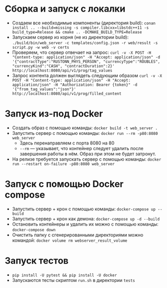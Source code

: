 # Сборка и запуск с локалки

* Создаем все необходимые компоненты (директория build): ```conan install .. --build=missing -s compiler.libcxx=libstdc++11 -s build_type=Release && cmake .. -DCMAKE_BUILD_TYPE=Release```
* Запускаем сервер из корня (не из директории build): ```./build/bin/web_server -c templates/config.json -r web/result -s script.py -w web -v certs```
* Проверяем, что сервер отвечает на запрос: ```curl -v -X POST -H "Content-type: application/json" -H "Accept: application/json" -d '{"contractType":"RUSTONN_PHYS_PERSON", "currencyType":"ROUBLES", "currencyKind":"CASH", "contractDuration":2}' http://localhost:8080/api/v1/prog/tag_values```
* Запрос контента должен выглядеть следующим образом ```curl -v -X POST -H "Content-type: application/json" -H "Accept: application/json" -H "Authorization: Bearer {token}" -d '{"from_tag_values":"json"}' http://localhost:8080/api/v1/prog/filled_content```

# Запуск из-под Docker

* Создать образ с помощью команды: ```docker build -t web_server .```
* Запустить сервер с помощью команды: ```docker run --rm -p80:8080 web_server```
    - Здесь перенаправляем с порта 8080 на 80
    - ```--rm``` — указывает, что контейнер следует удалить после завершения работы в нём. Образ при этом не будет затронут.
* На релизе требуется запускать сервер с помощью команды: ```docker run --restart on-failure -p80:8080 web_server```

# Запуск с помощью Docker compose

* Запустить сервер + крон с помощью команды: ```docker-compose up --build```
* Запустить сервер + крон как демона: ```docker-compose up -d --build```
* Остановить контейнеры и удалить их можно с помощью команды: ```docker-compose down```
* Очистить папку с сгенерированными директориями можно командой: ```docker volume rm webserver_result_volume```

# Запуск тестов

* ```pip install -U pytest && pip install -U docker```
* Запускаются тесты скриптом ```run.sh``` в директории ```tests```
